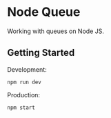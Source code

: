 # Node Queue

Working with queues on Node JS.

## Getting Started

Development:

```
npm run dev
```

Production:

```
npm start
```